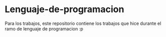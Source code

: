 # Lenguaje-de-programacion
Para los trabajos, este repositorio contiene los trabajos que hice durante el ramo de lenguaje de programacion :p
